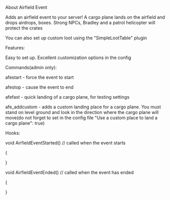 
About Airfield Event

Adds an airfield event to your server! A cargo plane lands on the airfield and drops airdrops, boxes. Strong NPCs, Bradley and a patrol helicopter will protect the crates

You can also set up custom loot using the "SimpleLootTable" plugin


Features:

Easy to set up. Excellent customization options in the config

Commands(admin only):

afestart -  force the event to start

afestop - cause the event to end

afefast -  quick landing of a cargo plane, for testing settings

afe_addcustom -  adds a custom landing place for a cargo plane. You must stand on level ground and look in the direction where the cargo plane will move(do not forget to set in the config file "Use a custom place to land a cargo plane": true)

Hooks:

 

void AirfieldEventStarted() // called when the event starts

{

}

void AirfieldEventEnded() // called when the event has ended

{

} 

